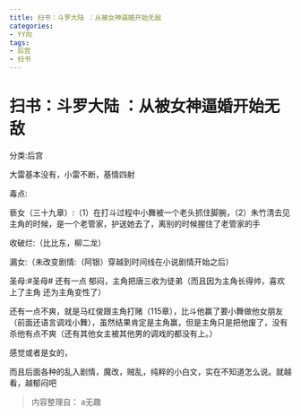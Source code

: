 ```yaml
---
title: 扫书：斗罗大陆 ：从被女神逼婚开始无敌
categories:
- YY向
tags:
- 后宫
- 扫书
---
```

# 扫书：斗罗大陆 ：从被女神逼婚开始无敌
分类:后宫

大雷基本没有，小雷不断，基情四射

毒点:

亵女（三十九章）:（1）在打斗过程中小舞被一个老头抓住脚腕，（2）朱竹清去见主角的时候，是一个老管家，护送她去了，离别的时候握住了老管家的手

收破烂:（比比东，柳二龙）

漏女:（未改变剧情:（阿银）穿越到时间线在小说剧情开始之后）

圣母:#圣母# 还有一点
郁闷，主角把唐三收为徒弟（而且因为主角长得帅，喜欢上了主角
还为主角变性了）

还有一点不爽，就是马红俊跟主角打赌（115章），比斗他赢了要小舞做他女朋友（前面还语言调戏小舞），虽然结果肯定是主角赢，但是主角只是把他废了，没有杀他有点不爽（还有其他女主被其他男的调戏的都没有上。）

感觉或者是女的，

而且后面各种的乱入剧情，魔改，贼乱，纯粹的小白文，实在不知道怎么说。就越看，越郁闷吧


> 内容整理自： a无趣